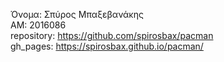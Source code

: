 Όνομα: Σπύρος Μπαξεβανάκης  
ΑΜ: 2016086  
repository: https://github.com/spirosbax/pacman  
gh_pages: https://spirosbax.github.io/pacman/  
